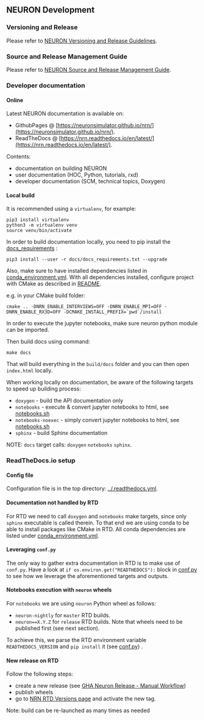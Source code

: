 ## NEURON Development

### Versioning and Release
Please refer to [NEURON Versioning and Release Guidelines](./scm/guidelines/SCMGuidelines.md).

### Source and Release Management Guide
Please refer to [NEURON Source and Release Management Guide](./scm/guide/SCMGuide.md).

### Developer documentation 

#### Online
Latest NEURON documentation is available on:
* GithubPages @ [https://neuronsimulator.github.io/nrn/](https://neuronsimulator.github.io/nrn/).
* ReadTheDocs @ [https://nrn.readthedocs.io/en/latest/](https://nrn.readthedocs.io/en/latest/).

Contents:
* documentation on building NEURON
* user documentation (HOC, Python, tutorials, rxd)
* developer documentation (SCM, technical topics, Doxygen)

#### Local build

It is recommended using a `virtualenv`, for example:

```
pip3 install virtualenv
python3 -m virtualenv venv
source venv/bin/activate
```

In order to build documentation locally, you need to pip install the [docs_requirements](docs_requirements.txt) :
```
pip3 install --user -r docs/docs_requirements.txt --upgrade
```

Also, make sure to have installed dependencies listed in [conda_environment.yml](conda_environment.yml).
With all dependencies installed, configure project with CMake as described in [README](../README.md). 

e.g. in your CMake build folder:

```
cmake .. -DNRN_ENABLE_INTERVIEWS=OFF -DNRN_ENABLE_MPI=OFF -DNRN_ENABLE_RX3D=OFF -DCMAKE_INSTALL_PREFIX=`pwd`/install
```

In order to execute the jupyter notebooks, make sure neuron python module can be imported.

Then build docs using command:
```
make docs
```  
That will build everything in the `build/docs` folder and you can then open `index.html` locally. 

When working locally on documentation, be aware of the following targets to speed up building process:

* `doxygen` 			- build the API documentation only
* `notebooks` 			- execute & convert jupyter notebooks to html, see [notebooks.sh](notebooks.sh)
* `notebooks-noexec`	- simply convert jupyter notebooks to html, see [notebooks.sh](notebooks.sh)
* `sphinx` 				- build Sphinx documentation

NOTE: `docs` target calls: `doxygen` `notebooks` `sphinx`. 

### ReadTheDocs.io setup
#### Config file
Configuration file is in the top directory: [../.readthedocs.yml](../.readthedocs.yml).

#### Documentation not handled by RTD
For RTD we need to call `doxygen` and `notebooks` make targets, since only `sphinx` executable is called therein.
To that end we are using conda to be able to install packages like CMake in RTD.
All conda dependencies are listed under [conda_environment.yml](conda_environment.yml).

#### Leveraging `conf.py`
The only way to gather extra documentation in RTD is to make use of `conf.py`.
Have a look at `if os.environ.get("READTHEDOCS"):` block in [conf.py](conf.py) to see how we leverage the aforementioned targets and outputs.

#### Notebooks execution with `neuron` wheels
For `notebooks` we are using `neuron` Python wheel as follows:
* `neuron-nightly` for `master` RTD builds.
* `neuron==X.Y.Z` for `release` RTD builds. Note that wheels need to be published first (see next section).

To achieve this, we parse the RTD environment variable `READTHEDOCS_VERSION` and `pip install` it (see [conf.py](conf.py)) .

#### New release on RTD
Follow the following steps:
* create a new release (see [GHA Neuron Release - Manual Workflow](https://github.com/neuronsimulator/nrn/actions?query=workflow%3A%22NEURON+Release%22))
* publish wheels
* go to [NRN RTD Versions page](https://readthedocs.org/projects/nrnalex/versions/) and activate the new tag.  

Note: build can be re-launched as many times as needed
 
